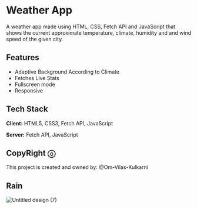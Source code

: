 
# Weather App

A weather app made using HTML, CSS, Fetch API and JavaScript that shows the current approximate temperature, climate, humidity and and wind speed of the given city. 


## Features

- Adaptive Background According to Climate
- Fetches Live Stats
- Fullscreen mode
- Responsive


## Tech Stack

**Client:** HTML5, CSS3, Fetch API, JavaScript

**Server:** Fetch API, JavaScript


## CopyRight ⓒ

This project is created and owned by: @Om-Vilas-Kulkarni

## Rain

![Untitled design (7)](https://github.com/Om-Vilas-Kulkarni/Weather-App/assets/114779868/79244f15-631a-4907-af57-fa7ffc50bbc4)




